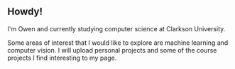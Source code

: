 ## Howdy!
I'm Owen and currently studying computer science at Clarkson University. 

Some areas of interest that I would like to explore are machine learning and computer vision.
I will upload personal projects and some of the course projects I find interesting to my page.

<!--
Outside of school I enjoy playing guitar, hiking, ham radio, and gaming.
-->
